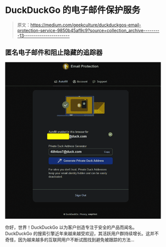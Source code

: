 # DuckDuckGo 的电子邮件保护服务

> 原文：<https://medium.com/geekculture/duckduckgos-email-protection-service-9850b45af9c9?source=collection_archive---------13----------------------->

## 匿名电子邮件和阻止隐藏的追踪器

![](img/1572ed0a50ae14df8004d6c83cbb4b49.png)

你好，世界！DuckDuckGo 以为客户创造专注于安全的产品而闻名。DuckDuckGo 的搜索引擎近年来越来越受欢迎，其活跃用户群持续增长。这并不奇怪，因为越来越多的互联网用户不断试图找到避免被跟踪的方法…